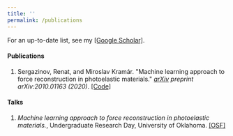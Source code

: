 ```yaml
---
title: ''
permalink: /publications
---
```


For an up-to-date list, see my [\[Google Scholar\]](https://scholar.google.com/citations?user=OhV6QOkAAAAJ&hl=en).

#### Publications

1. Sergazinov, Renat, and Miroslav Kramár. "Machine learning approach to force reconstruction in photoelastic materials." [*arXiv*](https://arxiv.org/abs/2010.01163) *preprint arXiv:2010.01163 (2020)*. [\[Code\]](https://github.com/mrsergazinov/PhotoForceReconML)


#### Talks

1. *Machine learning approach to force reconstruction in photoelastic materials.*, Undergraduate Research Day, University of Oklahoma. [\[OSF\]](https://osf.io/5epzm/)
